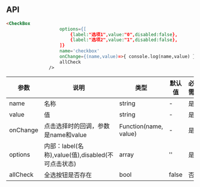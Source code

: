 ## API

```html
<CheckBox
                    options={[
                        {label:"选项1",value:"0",disabled:false},
                        {label:"选项2",value:"1",disabled:false},
                    ]}
                    name='checkbox'
                    onChange={(name,value)=>{ console.log(name,value) }}
                    allCheck
                />
```

| 参数 | 说明 | 类型 | 默认值 | 必需 |
| --- | --- | --- | --- | --- |
| name | 名称 | string | - | 是 |
| value | 值 | string | - | 是 |
| onChange | 点击选择时的回调，参数是name和value | Function(name, value) | - | 是 |
| options | 内部：label(名称),value(值),disabled(不可点击状态) | array | '' | 是 |
| allCheck | 全选按钮是否存在 | bool | false | 否 |

